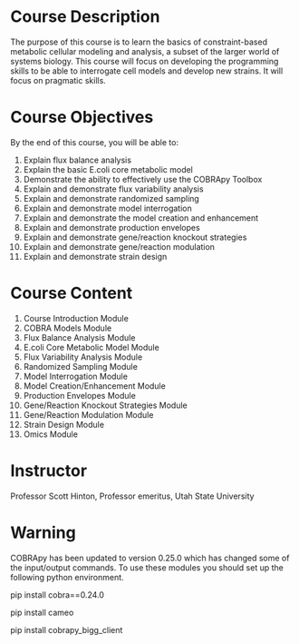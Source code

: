 # Course Description
The purpose of this course is to learn the basics of constraint-based metabolic cellular modeling and analysis, a subset of the larger world of systems biology. This course will focus on developing the programming skills to be able to interrogate cell models and develop new strains. It will focus on pragmatic skills.

# Course Objectives
By the end of this course, you will be able to:

1. Explain flux balance analysis
2. Explain the basic E.coli core metabolic model
3. Demonstrate the ability to effectively use the COBRApy Toolbox
4. Explain and demonstrate flux variability analysis
5. Explain and demonstrate randomized sampling
6. Explain and demonstrate model interrogation
7. Explain and demonstrate the model creation and enhancement
8. Explain and demonstrate production envelopes
9. Explain and demonstrate gene/reaction knockout strategies
10. Explain and demonstrate gene/reaction modulation
11. Explain and demonstrate strain design

# Course Content
1. Course Introduction Module
2. COBRA Models Module
3. Flux Balance Analysis Module
4. E.coli Core Metabolic Model Module
5. Flux Variability Analysis Module
6. Randomized Sampling Module
7. Model Interrogation Module
8. Model Creation/Enhancement Module
9. Production Envelopes Module
10. Gene/Reaction Knockout Strategies Module
11. Gene/Reaction Modulation Module
12. Strain Design Module
13. Omics Module

# Instructor

Professor Scott Hinton, Professor  emeritus, Utah State University

# Warning

COBRApy has been updated to version 0.25.0 which has changed some of the input/output commands. To use these modules you should set up the following python environment.

pip install cobra==0.24.0

pip install cameo

pip install cobrapy_bigg_client